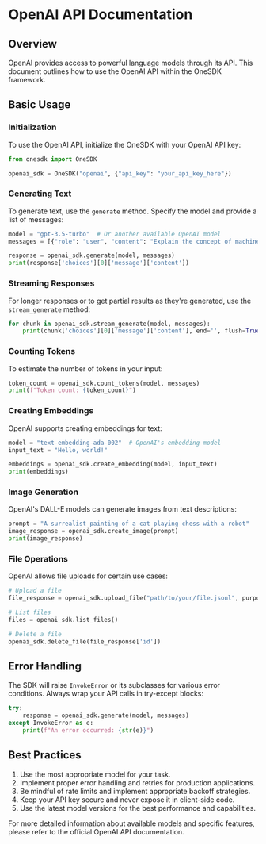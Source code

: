 
# OpenAI API Documentation

## Overview

OpenAI provides access to powerful language models through its API. This document outlines how to use the OpenAI API within the OneSDK framework.

## Basic Usage

### Initialization

To use the OpenAI API, initialize the OneSDK with your OpenAI API key:

```python
from onesdk import OneSDK

openai_sdk = OneSDK("openai", {"api_key": "your_api_key_here"})
```

### Generating Text

To generate text, use the `generate` method. Specify the model and provide a list of messages:

```python
model = "gpt-3.5-turbo"  # Or another available OpenAI model
messages = [{"role": "user", "content": "Explain the concept of machine learning."}]

response = openai_sdk.generate(model, messages)
print(response['choices'][0]['message']['content'])
```

### Streaming Responses

For longer responses or to get partial results as they're generated, use the `stream_generate` method:

```python
for chunk in openai_sdk.stream_generate(model, messages):
    print(chunk['choices'][0]['message']['content'], end='', flush=True)
```

### Counting Tokens

To estimate the number of tokens in your input:

```python
token_count = openai_sdk.count_tokens(model, messages)
print(f"Token count: {token_count}")
```

### Creating Embeddings

OpenAI supports creating embeddings for text:

```python
model = "text-embedding-ada-002"  # OpenAI's embedding model
input_text = "Hello, world!"

embeddings = openai_sdk.create_embedding(model, input_text)
print(embeddings)
```

### Image Generation

OpenAI's DALL-E models can generate images from text descriptions:

```python
prompt = "A surrealist painting of a cat playing chess with a robot"
image_response = openai_sdk.create_image(prompt)
print(image_response)
```

### File Operations

OpenAI allows file uploads for certain use cases:

```python
# Upload a file
file_response = openai_sdk.upload_file("path/to/your/file.jsonl", purpose="fine-tune")

# List files
files = openai_sdk.list_files()

# Delete a file
openai_sdk.delete_file(file_response['id'])
```

## Error Handling

The SDK will raise `InvokeError` or its subclasses for various error conditions. Always wrap your API calls in try-except blocks:

```python
try:
    response = openai_sdk.generate(model, messages)
except InvokeError as e:
    print(f"An error occurred: {str(e)}")
```

## Best Practices

1. Use the most appropriate model for your task.
2. Implement proper error handling and retries for production applications.
3. Be mindful of rate limits and implement appropriate backoff strategies.
4. Keep your API key secure and never expose it in client-side code.
5. Use the latest model versions for the best performance and capabilities.

For more detailed information about available models and specific features, please refer to the official OpenAI API documentation.
